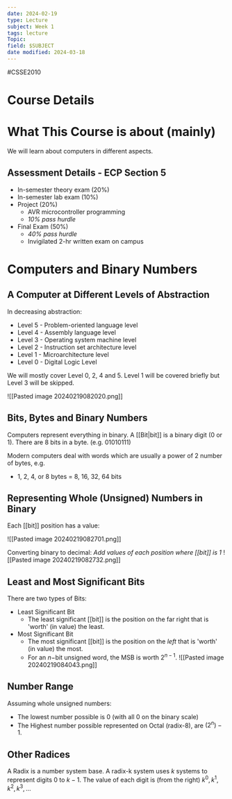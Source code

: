 ```yaml
---
date: 2024-02-19
type: Lecture
subject: Week 1
tags: lecture
Topic:
field: $SUBJECT
date modified: 2024-03-18
---
```


#CSSE2010

# Course Details
# What This Course is about (mainly)

We will learn about computers in different aspects.

## Assessment Details - ECP Section 5

- In-semester theory exam (20%)
- In-semester lab exam (10%)
- Project (20%)
	- AVR microcontroller programming
	- *10% pass hurdle*
- Final Exam (50%)
	- *40% pass hurdle*
	- Invigilated 2-hr written exam on campus

# Computers and Binary Numbers

## A Computer at Different Levels of Abstraction

In decreasing abstraction:

- Level 5 - Problem-oriented language level
- Level 4 - Assembly language level
- Level 3 - Operating system machine level
- Level 2 - Instruction set architecture level
- Level 1 - Microarchitecture level
- Level 0 - Digital Logic Level

We will mostly cover Level 0, 2, 4 and 5.
Level 1 will be covered briefly but Level 3 will be skipped.

![[Pasted image 20240219082020.png]]

## Bits, Bytes and Binary Numbers

Computers represent everything in binary. 
A [[Bit|bit]] is a binary digit (0 or 1). There are 8 bits in a byte. (e.g. 01010111)

Modern computers deal with words which are usually a power of 2 number of bytes, e.g. 
- 1, 2, 4, or 8 bytes = 8, 16, 32, 64 bits

## Representing Whole (Unsigned) Numbers in Binary

Each [[bit]] position has a value:

![[Pasted image 20240219082701.png]]

Converting binary to decimal:
*Add values of each position where [[bit]] is 1*
![[Pasted image 20240219082732.png]]

## Least and Most Significant Bits

There are two types of Bits:
- Least Significant Bit
	-  The least significant [[bit]] is the position on the far right that is 'worth' (in value) the least.
- Most Significant Bit
	- The most significant [[bit]] is the position on the *left* that is 'worth' (in value) the most.
	- For an $n-$bit unsigned word, the MSB is worth $2^{n-1}$.
![[Pasted image 20240219084043.png]]

## Number Range

Assuming whole unsigned numbers:
- The lowest number possible is 0 (with all 0 on the binary scale)
- The Highest number possible represented on Octal (radix-8), are $(2^n)-1$.

## Other Radices
A Radix is a number system base. A radix-k system uses $k$ systems to represent digits 0 to $k-1$.
The value of each digit is (from the right) $k^0,k^1,k^{2},k^{3},\dots$
